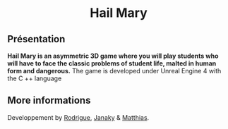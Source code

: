 <h1  align="center">Hail Mary</h1>

## Présentation

**Hail Mary is an asymmetric 3D game where you will play students who will have to face the classic problems of student life, malted in human form and dangerous.**
The game is developed under Unreal Engine 4 with the C ++ language


## More informations

Developpement by [Rodrigue](https://github.com/DumezRodrigue), [Janaky](https://github.com/janakyB) & [Matthias](https://github.com/ImKogane).
